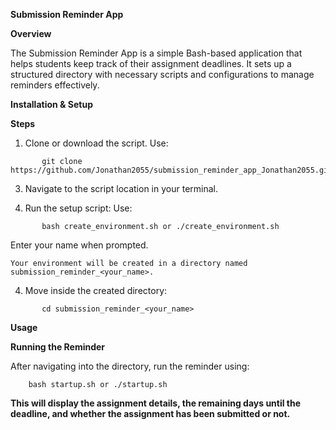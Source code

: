  **Submission Reminder App**

  **Overview**

The Submission Reminder App is a simple Bash-based application that helps students keep track of their assignment deadlines. It sets up a structured directory with necessary scripts and configurations to manage reminders effectively.

  **Installation & Setup**

  **Steps**

1. Clone or download the script.
   Use:
```
       git clone https://github.com/Jonathan2055/submission_reminder_app_Jonathan2055.git
```
3. Navigate to the script location in your terminal.

4. Run the setup script:
   Use:
```
       bash create_environment.sh or ./create_environment.sh
```
Enter your name when prompted.
```
Your environment will be created in a directory named submission_reminder_<your_name>.
```
4. Move inside the created directory:
```
       cd submission_reminder_<your_name>
```
**Usage**

**Running the Reminder**

After navigating into the directory, run the reminder using:
```
    bash startup.sh or ./startup.sh
```
**This will display the assignment details, the remaining days until the deadline, and whether the assignment has been submitted or not.**
